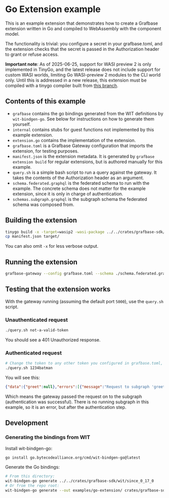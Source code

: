 # Go Extension example

This is an example extension that demonstrates how to create a Grafbase extension written in Go and compiled to WebAssembly with the component model.

The functionality is trivial: you configure a secret in your grafbase.toml, and the extension checks that the secret is passed in the Authorization header to grant or refuse access.

**Important note**: As of 2025-06-25, support for WASI preview 2 is only implemented in TinyGo, and the latest release does not include support for custom WASI worlds, limiting Go WASI-preview 2 modules to the CLI world only. Until this is addressed in a new release, this extension must be compiled with a tinygo compiler built from [this branch](https://github.com/grafbase/tinygo/tree/tomhoule-rllotvtovpww).

## Contents of this example

- `grafbase` contains the go bindings generated from the WIT definitions by `wit-bindgen-go`. See below for instructions on how to generate them yourself.
- `internal` contains stubs for guest functions not implemented by this example extension.
- `extension.go` contains the implementation of the extension.
- `grafbase.toml` is a Grafbase Gateway configuration that imports the extension, for testing purposes.
- `manifest.json` is the extension metadata. It is generated by `grafbase extension build` for regular extensions, but is authored manually for this example.
- `query.sh` is a simple bash script to run a query against the gateway. It takes the contents of the Authorization header as an argument.
- `schema.federated.graphql` is the federated schema to run with the example. The concrete schema does not matter for the example extension, since it is only in charge of authentication.
- `schemas.subgraph.graphql` is the subgraph schema the federated schema was composed from.

## Building the extension

```bash
tinygo build -x -target=wasip2 -wasi-package ../../crates/grafbase-sdk/wit/since_0_17_0/ -o target/extension.wasm  extension.go
cp manifest.json target/
```

You can also omit `-x` for less verbose output.

## Running the extension

```bash
grafbase-gateway --config grafbase.toml --schema ./schema.federated.graphql
```

## Testing that the extension works

With the gateway running (assuming the default port `5000`), use the `query.sh` script.

### Unauthenticated request

```bash
./query.sh not-a-valid-token
```

You should see a 401 Unauthorized response.

### Authenticated request

```bash
# Change the token to any other token you configured in grafbase.toml, if you changed the default.
./query.sh 1234batman
```

You will see this:

```json
{"data":{"greet":null},"errors":[{"message":"Request to subgraph 'greet' failed.","locations":[{"line":1,"column":21}],"path":["greet"],"extensions":{"code":"SUBGRAPH_REQUEST_ERROR"}}]}
```

Which means the gateway passed the request on to the subgraph (authentication was successful). There is no running subgraph in this example, so it is an error, but after the authentication step.

## Development

### Generating the bindings from WIT

Install wit-bindgen-go:

```sh
go install go.bytecodealliance.org/cmd/wit-bindgen-go@latest
```

Generate the Go bindings:

```sh
# From this directory:
wit-bindgen-go generate ../../crates/grafbase-sdk/wit/since_0_17_0
# Or from the repo root:
wit-bindgen-go generate --out examples/go-extension/ crates/grafbase-sdk/wit/since_0_17_0
```

